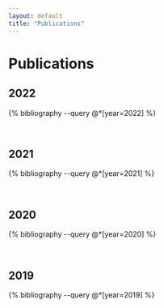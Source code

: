 ```yaml
---
layout: default
title: "Publications"
---
```


# Publications

## 2022

{% bibliography --query @*[year=2022] %}

&nbsp;

## 2021

{% bibliography --query @*[year=2021] %}

&nbsp;

## 2020

{% bibliography --query @*[year=2020] %}

&nbsp;

## 2019

{% bibliography --query @*[year=2019] %}

